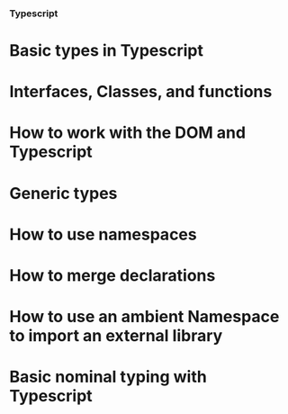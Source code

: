 ### Typescript
# Basic types in Typescript
# Interfaces, Classes, and functions
# How to work with the DOM and Typescript
# Generic types
# How to use namespaces
# How to merge declarations
# How to use an ambient Namespace to import an external library
# Basic nominal typing with Typescript